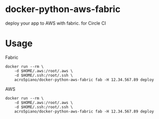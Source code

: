 # docker-python-aws-fabric

deploy your app to AWS with fabric. for Circle CI

# Usage

Fabric

```
docker run --rm \
    -d $HOME/.aws:/root/.aws \
    -d $HOME/.ssh:/root/.ssh \
    acro5piano/docker-python-aws-fabric fab -H 12.34.567.89 deploy

```

AWS

```
docker run --rm \
    -d $HOME/.aws:/root/.aws \
    -d $HOME/.ssh:/root/.ssh \
    acro5piano/docker-python-aws-fabric fab -H 12.34.567.89 deploy
